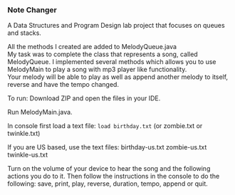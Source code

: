 ### Note Changer  
A Data Structures and Program Design lab project that focuses on queues and stacks.  

All the methods I created are added to MelodyQueue.java   
My task was to complete the class that represents a song, called MelodyQueue. I implemented several methods which allows you to use MelodyMain to play a song with mp3 player like functionality.  
Your melody will be able to play as well as append another melody to itself, reverse and have the tempo changed.

To run:
Download ZIP and open the files in your IDE. 

Run MelodyMain.java. 

In console first load a text file: `load birthday.txt` (or zombie.txt or twinkle.txt)

If you are US based, use the text files: 
    birthday-us.txt
    zombie-us.txt
    twinkle-us.txt

Turn on the volume of your device to hear the song and the following actions you do to it.
Then follow the instructions in the console to do the following: save, print, play, reverse, duration, tempo, append or quit.
